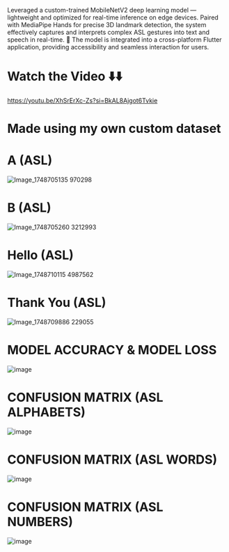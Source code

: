 Leveraged a custom-trained MobileNetV2 deep learning model — lightweight and optimized for real-time inference on edge devices. 
Paired with MediaPipe Hands for precise 3D landmark detection, the system effectively captures and interprets complex ASL gestures into text and speech in real-time.
📱 The model is integrated into a cross-platform Flutter application, providing accessibility and seamless interaction for users.

# Watch the Video ⬇️⬇️
https://youtu.be/XhSrErXc-Zs?si=BkAL8Ajgot6Tvkie

# Made using my own custom dataset
# A (ASL)
![Image_1748705135 970298](https://github.com/user-attachments/assets/e1fc6bc4-42d2-4cd8-b32b-69beefe420e3)

# B (ASL)
![Image_1748705260 3212993](https://github.com/user-attachments/assets/bbfd8c3a-30aa-4416-a016-34d0d884874b)

# Hello (ASL)
![Image_1748710115 4987562](https://github.com/user-attachments/assets/ebe7392c-e2a6-4645-b9ac-68c1df07c32d)

# Thank You (ASL)
![Image_1748709886 229055](https://github.com/user-attachments/assets/d14b538b-a0c6-47ab-9741-c5fda6cf2b1e)

# MODEL ACCURACY & MODEL LOSS 
![image](https://github.com/user-attachments/assets/ef4adc7b-06b8-420c-a595-70cc0a25fe2f)

# CONFUSION MATRIX (ASL ALPHABETS)
![image](https://github.com/user-attachments/assets/d501a6bb-398b-4c8d-83d7-059b0e904eff)

# CONFUSION MATRIX (ASL WORDS)
![image](https://github.com/user-attachments/assets/77c92fe1-db5c-4bee-8fb1-d8f4adc66ce6)

# CONFUSION MATRIX (ASL NUMBERS)
![image](https://github.com/user-attachments/assets/b3b30792-603f-4956-ad67-963aa6235d1c)




